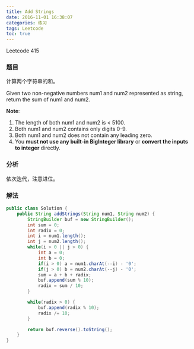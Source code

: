 ```yaml
---
title: Add Strings
date: 2016-11-01 16:38:07
categories: 练习
tags: Leetcode
toc: true
---
```


Leetcode 415

### 题目

计算两个字符串的和。

Given two non-negative numbers num1 and num2 represented as string, return the sum of num1 and num2.

__Note__:

1. The length of both num1 and num2 is < 5100.
2. Both num1 and num2 contains only digits 0-9.
3. Both num1 and num2 does not contain any leading zero.
4. You __must not use any built-in BigInteger library__ or __convert the inputs to integer__ directly.

### 分析

依次迭代，注意进位。

### 解法

```java
public class Solution {
    public String addStrings(String num1, String num2) {
        StringBuilder buf = new StringBuilder();
        int sum = 0;
        int radix = 0;
        int i = num1.length();
        int j = num2.length();
        while(i > 0 || j > 0) {
            int a = 0;
            int b = 0;
            if(i > 0) a = num1.charAt(--i) - '0';
            if(j > 0) b = num2.charAt(--j) - '0';
            sum = a + b + radix;
            buf.append(sum % 10);
            radix = sum / 10;
        }

        while(radix > 0) {
            buf.append(radix % 10);
            radix /= 10;
        }

        return buf.reverse().toString();
    }
}
```